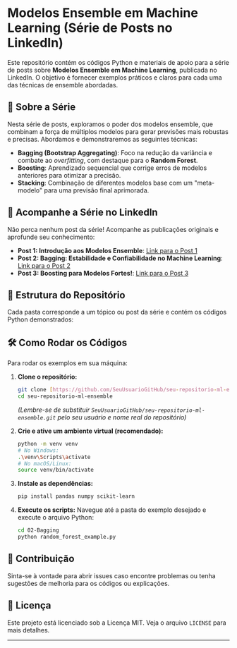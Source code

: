 # Modelos Ensemble em Machine Learning (Série de Posts no LinkedIn)

Este repositório contém os códigos Python e materiais de apoio para a série de posts sobre **Modelos Ensemble em Machine Learning**, publicada no LinkedIn. O objetivo é fornecer exemplos práticos e claros para cada uma das técnicas de ensemble abordadas.

## 🚀 Sobre a Série

Nesta série de posts, exploramos o poder dos modelos ensemble, que combinam a força de múltiplos modelos para gerar previsões mais robustas e precisas. Abordamos e demonstraremos as seguintes técnicas:

* **Bagging (Bootstrap Aggregating)**: Foco na redução da variância e combate ao *overfitting*, com destaque para o **Random Forest**.
* **Boosting**: Aprendizado sequencial que corrige erros de modelos anteriores para otimizar a precisão.
* **Stacking**: Combinação de diferentes modelos base com um "meta-modelo" para uma previsão final aprimorada.

## 🔗 Acompanhe a Série no LinkedIn

Não perca nenhum post da série! Acompanhe as publicações originais e aprofunde seu conhecimento:

* **Post 1: Introdução aos Modelos Ensemble**: [Link para o Post 1](https://www.linkedin.com/feed/update/urn:li:activity:7336518449797464064/)
* **Post 2: Bagging: Estabilidade e Confiabilidade no Machine Learning**: [Link para o Post 2](https://www.linkedin.com/posts/tiago-valaski_bagging-a-t%C3%A9cnica-que-transforma-modelos-activity-7339378908603035648-tTfa?utm_source=share&utm_medium=member_desktop&rcm=ACoAAC9Bc58Bz_Q_v7MsbbhHEA__1LSAbZuLIg8)
* **Post 3: Boosting para Modelos Fortes!**: [Link para o Post 3](https://www.linkedin.com/posts/tiago-valaski_bagging-a-t%C3%A9cnica-que-transforma-modelos-activity-7339378908603035648-tTfa?utm_source=share&utm_medium=member_desktop&rcm=ACoAAC9Bc58Bz_Q_v7MsbbhHEA__1LSAbZuLIg8)

## 📂 Estrutura do Repositório

Cada pasta corresponde a um tópico ou post da série e contém os códigos Python demonstrados:                                                                   
## 🛠️ Como Rodar os Códigos

Para rodar os exemplos em sua máquina:

1.  **Clone o repositório:**
    ```bash
    git clone [https://github.com/SeuUsuarioGitHub/seu-repositorio-ml-ensemble.git](https://github.com/SeuUsuarioGitHub/seu-repositorio-ml-ensemble.git)
    cd seu-repositorio-ml-ensemble
    ```
    *(Lembre-se de substituir `SeuUsuarioGitHub/seu-repositorio-ml-ensemble.git` pelo seu usuário e nome real do repositório)*

2.  **Crie e ative um ambiente virtual (recomendado):**
    ```bash
    python -m venv venv
    # No Windows:
    .\venv\Scripts\activate
    # No macOS/Linux:
    source venv/bin/activate
    ```

3.  **Instale as dependências:**
    ```bash
    pip install pandas numpy scikit-learn
    ```

4.  **Execute os scripts:**
    Navegue até a pasta do exemplo desejado e execute o arquivo Python:
    ```bash
    cd 02-Bagging
    python random_forest_example.py
    ```

## 🤝 Contribuição

Sinta-se à vontade para abrir issues caso encontre problemas ou tenha sugestões de melhoria para os códigos ou explicações.

## 📄 Licença

Este projeto está licenciado sob a Licença MIT. Veja o arquivo `LICENSE` para mais detalhes.

---
